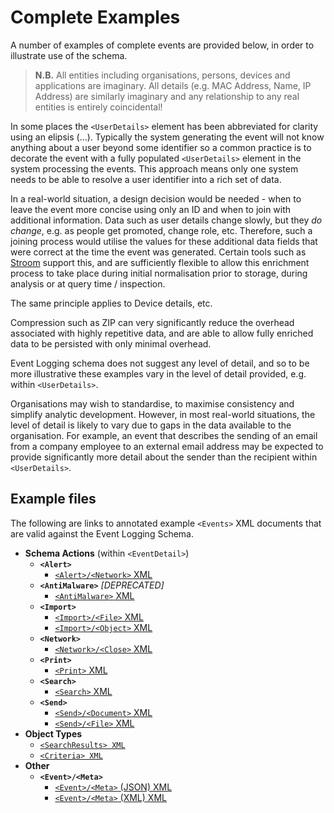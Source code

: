 # Complete Examples

A number of examples of complete events are provided below, in order to illustrate use of the schema.

> **N.B.** All entities including organisations, persons, devices and applications are imaginary. All details (e.g. MAC Address, Name, IP Address) are similarly imaginary and any relationship to any real entities is entirely coincidental!

In some places the `<UserDetails>` element has been abbreviated for clarity using an elipsis (...).
Typically the system generating the event will not know anything about a user beyond some identifier so a common practice is to decorate the event with a fully populated `<UserDetails>` element in the system processing the events.
This approach means only one system needs to be able to resolve a user identifier into a rich set of data.

In a real-world situation, a design decision would be needed - when to leave the event more concise using only an ID and when to join with additional information.
Data such as user details change slowly, but they _do change_, e.g. as people get promoted, change role, etc.
Therefore, such a joining process would utilise the values for these additional data fields that were correct at the time the event was generated.
Certain tools such as [Stroom](https://github.com/gchq/stroom-docs/blob/master/README.md "Stroom on Github") support this, and are sufficiently flexible to allow this enrichment process to take place during initial normalisation prior to storage, during analysis or at query time / inspection.

The same principle applies to Device details, etc.

Compression such as ZIP can very significantly reduce the overhead associated with highly repetitive data, and are able to allow fully enriched data to be persisted with only minimal overhead.

Event Logging schema does not suggest any level of detail, and so to be more illustrative these examples vary in the level of detail provided, e.g. within `<UserDetails>`.

Organisations may wish to standardise, to maximise consistency and simplify analytic development.
However, in most real-world situations, the level of detail is likely to vary due to gaps in the data available to the organisation. 
For example, an event that describes the sending of an email from a company employee to an external email address may be expected to provide significantly more detail about the sender than the recipient within `<UserDetails>`.

## Example files

The following are links to annotated example `<Events>` XML documents that are valid against the Event Logging Schema.

* **Schema Actions** (within `<EventDetail>`)
  * **`<Alert>`**
    * [`<Alert>/<Network>` XML](./xml/schemaActions/Alert_Network.xml.md)
  * **`<AntiMalware>`** _[DEPRECATED]_
    * [`<AntiMalware>` XML](./xml/schemaActions/AntiMalware.xml.md)
  * **`<Import>`**
    * [`<Import>/<File>` XML](./xml/schemaActions/Import_File.xml.md)
    * [`<Import>/<Object>` XML](./xml/schemaActions/Import_Object.xml.md)
  * **`<Network>`**
    * [`<Network>/<Close>` XML](./xml/schemaActions/Network_Close.xml.md)
  * **`<Print>`**
    * [`<Print>` XML](./xml/schemaActions/Print.xml.md)
  * **`<Search>`**
    * [`<Search>` XML](./xml/schemaActions/Search.xml.md)
  * **`<Send>`**
    * [`<Send>/<Document>` XML](./xml/schemaActions/Send_Document.xml.md)
    * [`<Send>/<File>` XML](./xml/schemaActions/Send_File.xml.md)
* **Object Types**
  * [`<SearchResults> XML`](./xml/objectTypes/SearchResults.xml.md)
  * [`<Criteria> XML`](./xml/objectTypes/Criteria.xml.md)
* **Other**
  * **`<Event>/<Meta>`**
    * [`<Event>/<Meta>` (JSON) XML](./xml/Event_Meta_JSON.xml.md)
    * [`<Event>/<Meta>` (XML) XML](./xml/Event_Meta_XML.xml.md)
